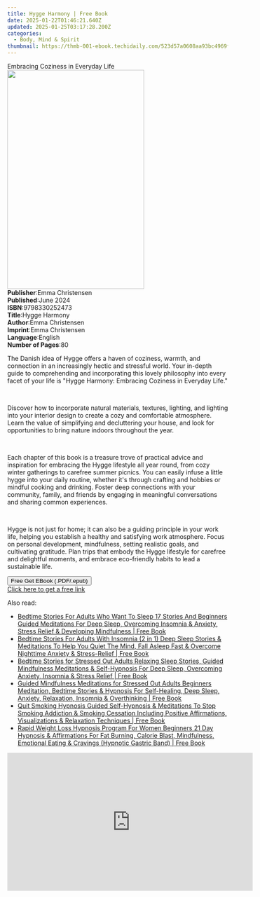 ```yaml
---
title: Hygge Harmony | Free Book
date: 2025-01-22T01:46:21.640Z
updated: 2025-01-25T03:17:28.200Z
categories:
  - Body, Mind & Spirit
thumbnail: https://thmb-001-ebook.techidaily.com/523d57a0608aa93bc4969fab477f4618374a71d2449ce1fd9ffc870525e8fd11.jpg
---
```

<main id="book-container">
  <div class="flex flex-col">
    <div class="book-brief flex-1 py-6 px-4 sm:p-6 md:py-10 md:px-8">
      <!-- brief-->
      <div class="book-brief-main">Embracing Coziness in Everyday Life</div>
    </div>
    <div
      class="book-meta-info flex-1 grid gap-4 col-start-1 col-end-3 row-start-1 sm:mb-6 sm:grid-cols-4 lg:gap-6 lg:col-start-2 lg:row-end-6 lg:row-span-6 lg:mb-0"
    >
      <div
        class="book-meta-info-left place-content-center mt-4 p-4 text-sm leading-6 col-start-2 col-span-2 dark:text-slate-400"
      >
        <img
          class="w-full h-500 object-cover rounded-lg sm:h-255 sm:col-span-2 lg:col-span-full"
          src="https://img-001-ebook.techidaily.com/02271130c6af4d859de1afc9ee4cde29ed516c39e5fb177b316b9dec98eb340a.jpg"
          alt=""
          width="312"
          height="500"
        />
      </div>
      <div
        class="book-meta-info-right mt-2 col-start-1 row-start-2 col-span-3 self-center"
      >
        <!-- meta data  -->
        <div class="flex flex-col px-4 md:px-8">
          <div class="flex-1">
            <strong>Publisher</strong>:<span class="px-2"
              >Emma Christensen</span
            >
          </div>
          <div class="flex-1">
            <strong>Published</strong>:<span class="px-2">June 2024</span>
          </div>
          <div class="flex-1">
            <strong>ISBN</strong>:<span class="px-2">9798330252473</span>
          </div>
          <div class="flex-1">
            <strong>Title</strong>:<span class="px-2">Hygge Harmony</span>
          </div>
          <div class="flex-1">
            <strong>Author</strong>:<span class="px-2">Emma Christensen</span>
          </div>
          <div class="flex-1">
            <strong>Imprint</strong>:<span class="px-2">Emma Christensen</span>
          </div>
          <div class="flex-1">
            <strong>Language</strong>:<span class="px-2">English</span>
          </div>
          <div class="flex-1">
            <strong>Number of Pages</strong>:<span class="px-2">80</span>
          </div>
        </div>
      </div>
    </div>
    <div class="book-description flex-1 py-6 px-4 sm:p-6 md:py-10 md:px-8">
      <div class="book-description-main">
        <div accordion-content="" id="description">
          <p class="ql-align-justify">
            The Danish idea of Hygge offers a haven of coziness, warmth, and
            connection in an increasingly hectic and stressful world. Your
            in-depth guide to comprehending and incorporating this lovely
            philosophy into every facet of your life is "Hygge Harmony:
            Embracing Coziness in Everyday Life."
          </p>
          <p class="ql-align-justify"><br /></p>
          <p class="ql-align-justify">
            Discover how to incorporate natural materials, textures, lighting,
            and lighting into your interior design to create a cozy and
            comfortable atmosphere. Learn the value of simplifying and
            decluttering your house, and look for opportunities to bring nature
            indoors throughout the year.
          </p>
          <p class="ql-align-justify"><br /></p>
          <p class="ql-align-justify">
            Each chapter of this book is a treasure trove of practical advice
            and inspiration for embracing the Hygge lifestyle all year round,
            from cozy winter gatherings to carefree summer picnics. You can
            easily infuse a little hygge into your daily routine, whether it's
            through crafting and hobbies or mindful cooking and drinking. Foster
            deep connections with your community, family, and friends by
            engaging in meaningful conversations and sharing common experiences.
          </p>
          <p class="ql-align-justify"><br /></p>
          <p class="ql-align-justify">
            Hygge is not just for home; it can also be a guiding principle in
            your work life, helping you establish a healthy and satisfying work
            atmosphere. Focus on personal development, mindfulness, setting
            realistic goals, and cultivating gratitude. Plan trips that embody
            the Hygge lifestyle for carefree and delightful moments, and embrace
            eco-friendly habits to lead a sustainable life.
          </p>
        </div>
        <div class="accordion-fader"></div>
      </div>
    </div>
    <div class="book-excerpts flex-1 py-6 px-4 sm:p-6 md:py-10 md:px-8"></div>
    <div
      class="book-about-author flex-1 py-6 px-4 sm:p-6 md:py-10 md:px-8"
    ></div>
    <div class="book-free-get flex-1 py-6 px-4 sm:p-6 md:py-10 md:px-8">
      <button
        id="btn-free-get"
        class="bg-blue-500 hover:bg-blue-700 text-white font-bold py-2 px-4 rounded"
      >
        Free Get EBook (.PDF/.epub)
      </button>
      <div id="countdown-display" class="px-2 text-lg mt-2"></div>
      <a
        id="free-link"
        class="hidden bg-blue-500 hover:bg-blue-700 text-white font-bold py-2 px-4 rounded"
        href="https://www.ebooks.com/en-us/book/211400084/hygge-harmony/emma-christensen/"
        target="_blank"
        >Click here to get a free link</a
      >
    </div>
    <script>
      let countdownTime = 0;
      let countdownInterval = null;
      document
        .getElementById('btn-free-get')
        .addEventListener('click', startCountdown);
      function startCountdown() {
        countdownTime = new Date().getTime() + 60000 * 3;
        countdownInterval = setInterval(updateCountdown, 1000);
        document.getElementById('btn-free-get').disabled = true;
        document
          .getElementById('btn-free-get')
          .classList.add('bg-gray-500', 'cursor-not-allowed');
      }
      function updateCountdown() {
        let currentTime = new Date().getTime();
        let timeLeft = countdownTime - currentTime;
        let secondsLeft = Math.floor(timeLeft / 1000);
        document.getElementById('countdown-display').innerHTML =
          `Remaining time: ${secondsLeft} seconds.`;
        if (secondsLeft <= 0) {
          clearInterval(countdownInterval);
          document.getElementById('btn-free-get').classList.add('hidden');
          document.getElementById('free-link').classList.remove('hidden');
          document.getElementById('countdown-display').innerHTML = '';
        }
      }
    </script>
  </div>
</main>

<ins class="adsbygoogle"
      style="display:block"
      data-ad-client="ca-pub-7571918770474297"
      data-ad-slot="8358498916"
      data-ad-format="auto"
      data-full-width-responsive="true"></ins>
    

<span class="atpl-alsoreadstyle">Also read:</span>
<div><ul>
<li><a href="https://novels-ebooks.techidaily.com/210101849-9781989838730-bedtime-stories-for-adults-who-want-to-sleep-17-stories-and-beginners-guided-meditations-for-deep-sleep-overcoming-insomnia-anxiety-stress-relief-developing-min/"><u>Bedtime Stories For Adults Who Want To Sleep 17 Stories And Beginners Guided Meditations For Deep Sleep, Overcoming Insomnia & Anxiety, Stress Relief & Developing Mindfulness | Free Book</u></a></li>
<li><a href="https://novels-ebooks.techidaily.com/210101856-9781989838778-bedtime-stories-for-adults-with-insomnia-2-in-1-deep-sleep-stories-meditations-to-help-you-quiet-the-mind-fall-asleep-fast-overcome-nighttime-anxiety-stress-rel/"><u>Bedtime Stories For Adults With Insomnia (2 in 1) Deep Sleep Stories & Meditations To Help You Quiet The Mind, Fall Asleep Fast & Overcome Nighttime Anxiety & Stress-Relief | Free Book</u></a></li>
<li><a href="https://novels-ebooks.techidaily.com/210101854-9781989838761-bedtime-stories-for-stressed-out-adults-relaxing-sleep-stories-guided-mindfulness-meditations-self-hypnosis-for-deep-sleep-overcoming-anxiety-insomnia-stress-re/"><u>Bedtime Stories for Stressed Out Adults Relaxing Sleep Stories, Guided Mindfulness Meditations & Self-Hypnosis For Deep Sleep, Overcoming Anxiety, Insomnia & Stress Relief | Free Book</u></a></li>
<li><a href="https://novels-ebooks.techidaily.com/210101848-9781989838723-guided-mindfulness-meditations-for-stressed-out-adults-beginners-meditation-bedtime-stories-hypnosis-for-self-healing-deep-sleep-anxiety-relaxation-insomnia-ove/"><u>Guided Mindfulness Meditations for Stressed Out Adults Beginners Meditation, Bedtime Stories & Hypnosis For Self-Healing, Deep Sleep, Anxiety, Relaxation, Insomnia & Overthinking | Free Book</u></a></li>
<li><a href="https://novels-ebooks.techidaily.com/210101852-9781989838747-quit-smoking-hypnosis-guided-self-hypnosis-meditations-to-stop-smoking-addiction-smoking-cessation-including-positive-affirmations-visualizations-relaxation-tec/"><u>Quit Smoking Hypnosis Guided Self-Hypnosis & Meditations To Stop Smoking Addiction & Smoking Cessation Including Positive Affirmations, Visualizations & Relaxation Techniques | Free Book</u></a></li>
<li><a href="https://novels-ebooks.techidaily.com/210101851-9781989838754-rapid-weight-loss-hypnosis-program-for-women-beginners-21-day-hypnosis-affirmations-for-fat-burning-calorie-blast-mindfulness-emotional-eating-cravings-hypnotic/"><u>Rapid Weight Loss Hypnosis Program For Women Beginners 21 Day Hypnosis & Affirmations For Fat Burning, Calorie Blast, Mindfulness, Emotional Eating & Cravings (Hypnotic Gastric Band) | Free Book</u></a></li>
</ul></div>

<!-- affiliate ads begin -->
<iframe width="560" height="315" src="https://www.youtube.com/embed/XIUatTFH0Zw?si=ZCtoBtIy18y2F5Vc" title="YouTube video player" frameborder="0" allow="accelerometer; autoplay; clipboard-write; encrypted-media; gyroscope; picture-in-picture; web-share" referrerpolicy="strict-origin-when-cross-origin" allowfullscreen></iframe>
<!-- affiliate ads end -->


